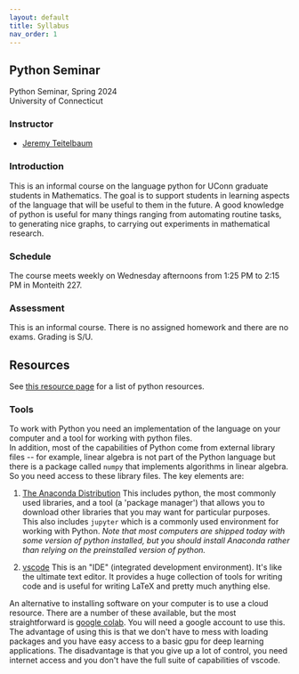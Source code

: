 ```yaml
---
layout: default
title: Syllabus 
nav_order: 1
---
```


## Python Seminar

Python Seminar, Spring 2024 <br>
University of Connecticut <br>

###  Instructor

- [Jeremy Teitelbaum](https://jeremy9959.net)

### Introduction

This is an informal course on the language python for UConn graduate students in Mathematics.
The goal is to support students in learning aspects of the language that will be useful to them
in the future.  A good knowledge of python is useful for many things ranging from automating routine tasks, to generating
nice graphs, to carrying out experiments in mathematical research.
   

### Schedule

The course meets weekly on Wednesday afternoons from 1:25 PM to 2:15 PM in Monteith 227.

### Assessment

This is an informal course.  There is no assigned homework and there are no exams.
Grading is S/U.  


## Resources

See [this resource page](links.md) for a list of python resources.

### Tools

To work with Python you need an implementation of the language on your computer and a tool for working with python files.  
In addition, most of the capabilities of Python come from external library files -- for example, linear algebra is not 
part of the Python language but there is a package called `numpy` that implements algorithms in linear
algebra.  So you need access to these library files.  The key elements are:

1. [The Anaconda Distribution](https://www.anaconda.com)  This includes python, the most commonly used libraries, and a 
tool (a 'package manager') that allows you to download other libraries that you may want for particular purposes.  
This also includes `jupyter` which is a commonly used environment for working with Python. 
*Note that most computers are shipped today with some version of python installed, but you should install Anaconda rather than relying on the preinstalled version of python.*

2. [vscode](https://code.visualstudio.com) This is an "IDE" (integrated development environment). It's like the ultimate text editor. 
It provides a huge collection of tools for writing code and is useful for writing LaTeX and pretty much anything else.

An  alternative to installing software on your computer is to use a cloud resource.  There are a number of these available, but 
the most straightforward is [google colab](http://colab.research.google.com).  You will need a google account to use this.  The advantage
of using this is that we don't have to mess with loading packages and you have easy access to a basic gpu for deep learning applications.
The disadvantage is that you give up a lot of control, you need internet access and you don't have the full suite of capabilities of vscode.

